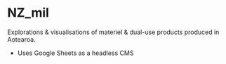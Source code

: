 # NZ_mil
Explorations &amp; visualisations of materiel & dual-use products produced in Aotearoa.
- Uses Google Sheets as a headless CMS
